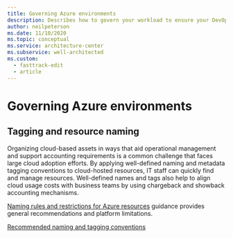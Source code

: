 ```yaml
---
title: Governing Azure environments
description: Describes how to govern your workload to ensure your DevOps infrastructure is working as intended.
author: neilpeterson
ms.date: 11/10/2020
ms.topic: conceptual
ms.service: architecture-center
ms.subservice: well-architected
ms.custom:
  - fasttrack-edit
  - article
---
```


# Governing Azure environments

## Tagging and resource naming

Organizing cloud-based assets in ways that aid operational management and support accounting requirements is a common challenge that faces large cloud adoption efforts. By applying well-defined naming and metadata tagging conventions to cloud-hosted resources, IT staff can quickly find and manage resources. Well-defined names and tags also help to align cloud usage costs with business teams by using chargeback and showback accounting mechanisms.

[Naming rules and restrictions for Azure resources](/azure/azure-resource-manager/management/resource-name-rules) guidance provides general recommendations and platform limitations.

[Recommended naming and tagging conventions](/azure/cloud-adoption-framework/ready/azure-best-practices/naming-and-tagging)